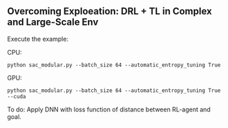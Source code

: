 ## Overcoming Exploeation: DRL + TL in Complex and Large-Scale Env

Execute the example:

CPU:
```
python sac_modular.py --batch_size 64 --automatic_entropy_tuning True 

```

GPU:
```
python sac_modular.py --batch_size 64 --automatic_entropy_tuning True --cuda

```

To do:
Apply DNN with loss function of distance between RL-agent and goal.

